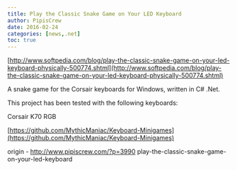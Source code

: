 ```yaml
---
title: Play the Classic Snake Game on Your LED Keyboard
author: PipisCrew
date: 2016-02-24
categories: [news,.net]
toc: true
---
```


[http://www.softpedia.com/blog/play-the-classic-snake-game-on-your-led-keyboard-physically-500774.shtml](http://www.softpedia.com/blog/play-the-classic-snake-game-on-your-led-keyboard-physically-500774.shtml)

A snake game for the Corsair keyboards for Windows, written in C# .Net.

This project has been tested with the following keyboards:

Corsair K70 RGB

[https://github.com/MythicManiac/Keyboard-Minigames](https://github.com/MythicManiac/Keyboard-Minigames)

origin - http://www.pipiscrew.com/?p=3990 play-the-classic-snake-game-on-your-led-keyboard